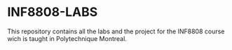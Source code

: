 # INF8808-LABS
 This repository contains all the labs and the project for the INF8808 course wich is taught in Polytechnique Montreal.
